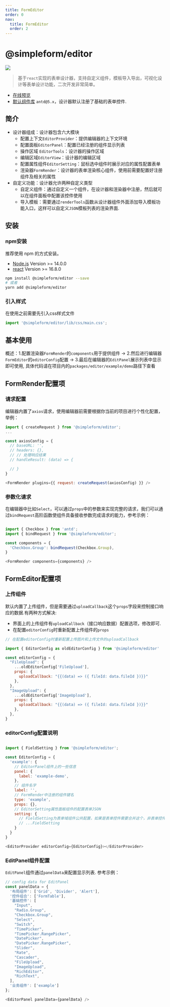 ```yaml
---
title: FormEditor
order: 0
nav:
  title: FormEditor
  order: 2
---
```


# @simpleform/editor
[![](https://img.shields.io/badge/version-3.1.9-green)](https://www.npmjs.com/package/@simpleform/editor)

> 基于`react`实现的表单设计器，支持自定义组件，模板导入导出，可视化设计等表单设计功能，二次开发非常简单。

* [在线预览](https://mezhanglei.github.io/simpleform/demo/#/)
* [默认组件库](https://ant.design/index-cn/) `antd@5.x`，设计器默认注册了基础的表单控件.

## 简介
- 设计器组成：设计器包含六大模块
  * 配置上下文`EditorProvider`：提供编辑器的上下文环境
  * 配置面板`EditorPanel`：配置已经注册的组件显示列表
  * 操作区域 `EditorTools`：设计器的操作区域
  * 编辑区域`EditorView`：设计器的编辑区域
  * 配置属性组件`EditorSetting`：鼠标选中组件时展示对应的属性配置表单
  * 渲染器`FormRender`：设计器的表单渲染核心组件，使用前需要配置好注册组件及相关的属性
- 自定义功能：设计器允许两种自定义类型
  * 自定义组件：通过自定义一个组件，在设计器和渲染器中注册，然后就可以在组件面板中配置该控件使用
  * 导入模板：需要通过`renderTools`函数从设计器组件外面添加导入模板功能入口，这样可以自定义`JSON`模板列表的渲染界面.

## 安装

### npm安装
推荐使用 npm 的方式安装。
- [Node.js](https://nodejs.org/en/) Version >= 14.0.0
- [react](https://react.docschina.org/) Version >= 16.8.0
```bash
npm install @simpleform/editor --save
# 或者
yarn add @simpleform/editor
```

### 引入样式
在使用之前需要先引入css样式文件
```javascript
import '@simpleform/editor/lib/css/main.css';
```
## 基本使用
概述：1.配置渲染器`FormRender`的`components`用于提供组件 → 2.然后进行编辑器`FormEditor`的`editorConfig`配置 → 3.最后在编辑器的`EditPanel`展示列表中显示即可使用, 具体代码请在项目内的`packages/editor/example/demo`路径下查看
<code src="../../src/editor/FormEditor/index.tsx"></code>

## FormRender配置项

### 请求配置
编辑器内置了`axios`请求，使用编辑器前需要根据你当前的项目进行个性化配置，举例：
```javascript
import { createRequest } from '@simpleform/editor';
...

const axiosConfig = {
  // baseURL: '',
  // headers: {},
  // // 处理响应结果
  // handleResult: (data) => {

  // }
}

<FormRender plugins={{ request: createRequest(axiosConfig) }} />
```

### 参数化请求
在编辑器中比如`Select`，可以通过`props`中的参数来实现完整的请求，我们可以通过`bindRequest`高阶函数使组件具备接收参数完成请求的能力，参考示例：
```javascript

import { Checkbox } from 'antd';
import { bindRequest } from '@simpleform/editor';

const components = {
  'Checkbox.Group': bindRequest(Checkbox.Group),
}

<FormRender components={components} />

```

## FormEditor配置项

### 上传组件
默认内置了上传组件，但是需要通过`uploadCallback`这个`props`字段来控制接口响应的数据.有两种方式解决:
- 界面上的上传组件有`uploadCallback`（接口响应数据）配置选项，修改即可.
- 在配置`editorConfig`时重新配置上传组件的`props`
```javascript
// 在配置editorConfig时重新配置上传图片和上传文件的uploadCallback

import { EditorConfig as oldEditorConfig } from '@simpleform/editor'

const editorConfig = {
  "FileUpload": {
    ...oldEditorConfig['FileUpload'],
    props: {
      uploadCallback: "{{(data) => ({ fileId: data.fileId })}}"
    },
  },
  "ImageUpload": {
    ...oldEditorConfig['ImageUpload'],
    props: {
      uploadCallback: "{{(data) => ({ fileId: data.fileId })}}"
    },
  },
}
```

### editorConfig配置说明
```javascript

import { FieldSetting } from '@simpleform/editor';

const EditorConfig = {
  'example': {
    // EditorPanel组件上的一些信息
    panel: {
      label: 'example-demo',
    },
    // 组件名字
    label: '',
    // FormRender中注册的组件键名
    type: 'example',
    props: {},
    // EditorSetting属性面板组件的配置表单JSON
    setting: {
      // FieldSetting为表单域组件公共配置，如果是表单控件需要合并这个，非表单控件无需合并此表单JSON
      // ...FieldSetting
    }
  }
}

<EditorProvider editorConfig={EditorConfig}></EditorProvider>
```

### EditPanel组件配置
`EditPanel`组件通过`panelData`来配置显示列表. 参考示例：
```javascript
// config data for EditPanel
const panelData = {
  '布局组件': ['Grid', 'Divider', 'Alert'],
  '控件组合': ['FormTable'],
  '基础控件': [
    "Input",
    "Radio.Group",
    "Checkbox.Group",
    "Select",
    "Switch",
    "TimePicker",
    "TimePicker.RangePicker",
    "DatePicker",
    "DatePicker.RangePicker",
    "Slider",
    "Rate",
    "Cascader",
    "FileUpload",
    "ImageUpload",
    "RichEditor",
    "RichText",
  ],
  '业务组件': ['example']
};

<EditorPanel panelData={panelData} />
```
